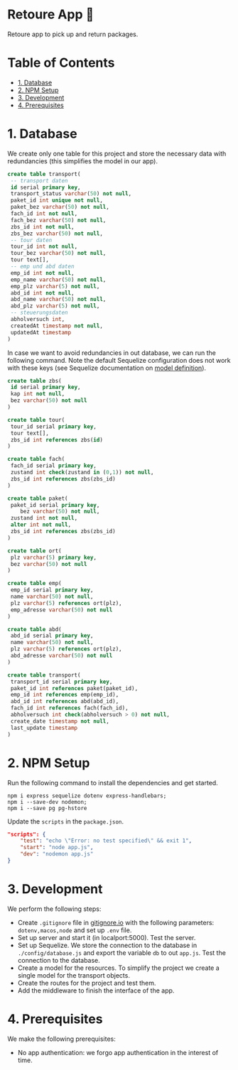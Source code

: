 <!-- omit in toc -->
# Retoure App 🚚

Retoure app to pick up and return packages.

<!-- omit in toc -->
# Table of Contents
<!-- toc here -->
- [1. Database](#1-database)
- [2. NPM Setup](#2-npm-setup)
- [3. Development](#3-development)
- [4. Prerequisites](#4-prerequisites)

# 1. Database

We create only one table for this project and store the necessary data with redundancies (this simplifies the model in our app).

```sql
create table transport(
 -- transport daten
 id serial primary key, 
 transport_status varchar(50) not null, 
 paket_id int unique not null, 
 paket_bez varchar(50) not null, 
 fach_id int not null, 
 fach_bez varchar(50) not null, 
 zbs_id int not null,
 zbs_bez varchar(50) not null,
 -- tour daten
 tour_id int not null,
 tour_bez varchar(50) not null, 
 tour text[],
 -- emp und abd daten
 emp_id int not null,
 emp_name varchar(50) not null, 
 emp_plz varchar(5) not null, 
 abd_id int not null, 
 abd_name varchar(50) not null, 
 abd_plz varchar(5) not null, 
 -- steuerungsdaten
 abholversuch int,
 createdAt timestamp not null, 
 updatedAt timestamp
)
```

In case we want to avoid redundancies in out database, we can run the following command. Note the default Sequelize configuration does not work with these keys (see Sequelize documentation on [model definition](https://sequelize.org/v5/manual/models-definition.html)).  

```sql
create table zbs(
 id serial primary key, 
 kap int not null, 
 bez varchar(50) not null
)

create table tour(
 tour_id serial primary key, 
 tour text[],
 zbs_id int references zbs(id)
)

create table fach(
 fach_id serial primary key, 
 zustand int check(zustand in (0,1)) not null,
 zbs_id int references zbs(zbs_id)
)

create table paket(
 paket_id serial primary key, 
    bez varchar(50) not null,
 zustand int not null, 
 alter int not null, 
 zbs_id int references zbs(zbs_id)
)

create table ort(
 plz varchar(5) primary key, 
 bez varchar(50) not null
)

create table emp(
 emp_id serial primary key, 
 name varchar(50) not null, 
 plz varchar(5) references ort(plz),
 emp_adresse varchar(50) not null
)

create table abd(
 abd_id serial primary key, 
 name varchar(50) not null, 
 plz varchar(5) references ort(plz),
 abd_adresse varchar(50) not null
)

create table transport(
 transport_id serial primary key, 
 paket_id int references paket(paket_id),
 emp_id int references emp(emp_id),
 abd_id int references abd(abd_id),
 fach_id int references fach(fach_id),
 abholversuch int check(abholversuch > 0) not null,
 create_date timestamp not null, 
 last_update timestamp
)
```

# 2. NPM Setup

Run the following command to install the dependencies and get started.

```shell
npm i express sequelize dotenv express-handlebars;
npm i --save-dev nodemon; 
npm i --save pg pg-hstore
```

Update the `scripts` in the `package.json`.

```json
"scripts": {
    "test": "echo \"Error: no test specified\" && exit 1",
    "start": "node app.js",
    "dev": "nodemon app.js"
}
```

# 3. Development

We perform the following steps:

- Create `.gitignore` file in [gitignore.io](https://www.toptal.com/developers/gitignore) with the following parameters: `dotenv,macos,node` and set up `.env` file.
- Set up server and start it (in localport:5000). Test the server.
- Set up Sequelize. We store the connection to the database in `./config/database.js` and export the variable `db` to out `app.js`. Test the connection to the database.
- Create a model for the resources. To simplify the project we create a single model for the transport objects.
- Create the routes for the project and test them.
- Add the middleware to finish the interface of the app.

# 4. Prerequisites

We make the following prerequisites:

- No app authentication: we forgo app authentication in the interest of time.
